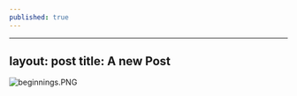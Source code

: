 ```yaml
---
published: true
---
```

---
layout: post
title: A new Post
---

![beginnings.PNG]({{site.baseurl}}/images/beginnings.PNG)
